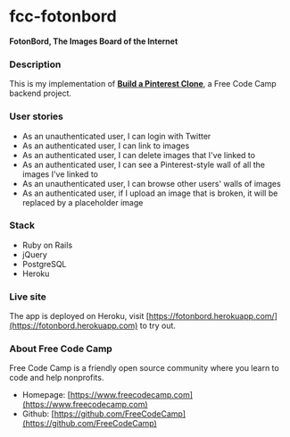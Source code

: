 # fcc-fotonbord
**FotonBord, The Images Board of the Internet**

### Description
This is my implementation of [**Build a Pinterest Clone**](https://www.freecodecamp.com/challenges/build-a-pinterest-clone), a Free Code Camp backend project.

### User stories
- As an unauthenticated user, I can login with Twitter
- As an authenticated user, I can link to images
- As an authenticated user, I can delete images that I've linked to
- As an authenticated user, I can see a Pinterest-style wall of all the images I've linked to
- As an unauthenticated user, I can browse other users' walls of images
- As an authenticated user, if I upload an image that is broken, it will be replaced by a placeholder image

### Stack
- Ruby on Rails
- jQuery
- PostgreSQL
- Heroku

### Live site
The app is deployed on Heroku, visit [https://fotonbord.herokuapp.com/](https://fotonbord.herokuapp.com) to try out.

### About Free Code Camp
Free Code Camp is a friendly open source community where you learn to code and help nonprofits.
- Homepage: [https://www.freecodecamp.com](https://www.freecodecamp.com)
- Github: [https://github.com/FreeCodeCamp](https://github.com/FreeCodeCamp)
